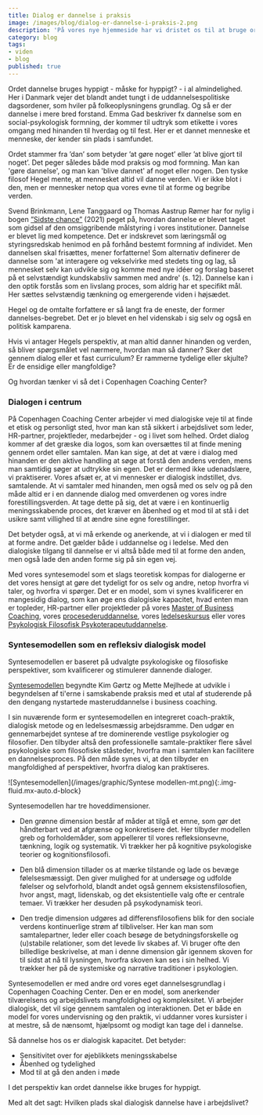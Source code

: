 ```yaml
---
title: Dialog er dannelse i praksis
image: /images/blog/dialog-er-dannelse-i-praksis-2.png
description: 'På vores nye hjemmeside har vi dristet os til at bruge ordet "Dannelse". Det indgår i vores formulering Dialog er dannelse i praksis.'
category: blog
tags:
- viden
- blog
published: true
---
```


Ordet dannelse bruges hyppigt - måske for hyppigt? - i al almindelighed. Her i Danmark vejer det blandt andet tungt i de uddannelsespolitiske dagsordener, som hviler på folkeoplysningens grundlag. Og så er der dannelse i mere bred forstand. Emma Gad beskriver fx dannelse som en social-psykologisk formning, der kommer til udtryk som etikette i vores omgang med hinanden til hverdag og til fest. Her er et dannet menneske et menneske, der kender sin plads i samfundet.

Ordet stammer fra ’dan’ som betyder ’at gøre noget’ eller ’at blive gjort til noget’. Det peger således både mod praksis og mod formning. Man kan 'gøre dannelse', og man kan 'blive dannet' af noget eller nogen. Den tyske filosof Hegel mente, at mennesket altid vil danne verden. Vi er ikke blot i den, men er mennesker netop qua vores evne til at forme og begribe verden.

Svend Brinkmann, Lene Tanggaard og Thomas Aastrup Rømer har for nylig i bogen <ins>[”Sidste chance”](https://klim.dk/bog/sidste_chance.htm)</ins> (2021) peget på, hvordan dannelse er blevet taget som gidsel af den omsiggribende målstyring i vores institutioner. Dannelse er blevet lig med kompetence. Det er indskrevet som læringsmål og styringsredskab henimod en på forhånd bestemt formning af individet. Men dannelsen skal frisættes, mener forfatterne! Som alternativ definerer de dannelse som 'at interagere og vekselvirke med stedets ting og lag, så mennesket selv kan udvikle sig og komme med nye idéer og forslag baseret på et selvstændigt kundskabsliv sammen med andre' (s. 12). Dannelse kan i den optik forstås som en livslang proces, som aldrig har et specifikt mål. Her sættes selvstændig tænkning og emergerende viden i højsædet.

Hegel og de omtalte forfattere er så langt fra de eneste, der former dannelses-begrebet. Det er jo blevet en hel videnskab i sig selv og også en politisk kamparena.

Hvis vi antager Hegels perspektiv, at man altid danner hinanden og verden, så bliver spørgsmålet vel nærmere, hvordan man så danner? Sker det gennem dialog eller et fast curriculum? Er rammerne tydelige eller skjulte? Er de ensidige eller mangfoldige? 

Og hvordan tænker vi så det i Copenhagen Coaching Center?

### Dialogen i centrum 

På Copenhagen Coaching Center arbejder vi med dialogiske veje til at finde et etisk og personligt sted, hvor man kan stå sikkert i arbejdslivet som leder, HR-partner, projektleder, medarbejder - og i livet som helhed. Ordet dialog kommer af det græske dia logos, som kan oversættes til at finde mening gennem ordet eller samtalen. Man kan sige, at det at være i dialog med hinanden er den aktive handling at søge at forstå den andens verden, mens man samtidig søger at udtrykke sin egen. Det er dermed ikke udenadslære, vi praktiserer. Vores afsæt er, at vi mennesker er dialogisk indstillet, dvs. samtalende. At vi samtaler med hinanden, men også med os selv og på den måde altid er i en dannende dialog med omverdenen og vores indre forestillingsverden. At tage dette på sig, det at være i en kontinuerlig meningsskabende proces, det kræver en åbenhed og et mod til at stå i det usikre samt villighed til at ændre sine egne forestillinger.

Det betyder også, at vi må erkende og anerkende, at vi i dialogen er med til at forme andre. Det gælder både i uddannelse og i ledelse. Med den dialogiske tilgang til dannelse er vi altså både med til at forme den anden, men også lade den anden forme sig på sin egen vej.

Med vores syntesemodel som et slags teoretisk kompas for dialogerne er det vores hensigt at gøre det tydeligt for os selv og andre, netop hvorfra vi taler, og hvorfra vi spørger. Det er en model, som vi synes kvalificerer en mangesidig dialog, som kan øge ens dialogiske kapacitet, hvad enten man er topleder, HR-partner eller projektleder på vores <ins>[Master of Business Coaching](academy/master-of-business-coaching/)</ins>, vores <ins>[procesederuddannelse](/academy/procesleder-uddannelse/)</ins>, vores <ins>[ledelseskursus](/academy/ledelseskurses-paa-lesbos/)</ins> eller vores <ins>[Psykologisk Filosofisk Psykoterapeutuddannelse](academy/psykologisk-filosofisk-psykoterapeut-uddannelse/)</ins>.

### Syntesemodellen som en refleksiv dialogisk model

Syntesemodellen er baseret på udvalgte psykologiske og filosofiske perspektiver, som kvalificerer og stimulerer dannende dialoger.

<ins>[Syntesemodellen](/syntesemodellen-uddrag/)</ins> begyndte Kim Gørtz og Mette Mejlhede at udvikle i begyndelsen af ti'erne i samskabende praksis med et utal af studerende på den dengang nystartede masteruddannelse i business coaching.

I sin nuværende form er syntesemodellen en integreret coach-praktik, dialogisk metode og en ledelsesmæssig arbejdsramme. Den udgør en gennemarbejdet syntese af tre dominerende vestlige psykologier og filosofier. Den tilbyder altså den professionelle samtale-praktiker flere såvel psykologiske som filosofiske ståsteder, hvorfra man i samtalen kan facilitere en dannelsesproces. På den måde synes vi, at den tilbyder en mangfoldighed af perspektiver, hvorfra dialog kan praktiseres.

![Syntesemodellen](/images/graphic/Syntese modellen-mt.png){:.img-fluid.mx-auto.d-block}

Syntesemodellen har tre hoveddimensioner.

- Den grønne dimension består af måder at tilgå et emne, som gør det håndterbart ved at afgrænse og konkretisere det. Her tilbyder modellen greb og forholdemåder, som appellerer til vores refleksionsevne, tænkning, logik og systematik. Vi trækker her på kognitive psykologiske teorier og kognitionsfilosofi.

- Den blå dimension tillader os at mærke tilstande og lade os bevæge følelsesmæssigt. Den giver mulighed for at undersøge og udfolde følelser og selvforhold, blandt andet også gennem eksistensfilosofien, hvor angst, magt, lidenskab, og det eksistentielle valg ofte er centrale temaer. Vi trækker her desuden på psykodynamisk teori. 

- Den tredje dimension udgøres ad differensfilosofiens blik for den sociale verdens kontinuerlige strøm af tilblivelser. Her kan man som samtalepartner, leder eller coach besøge de betydningsforskelle og (u)stabile relationer, som det levede liv skabes af. Vi bruger ofte den billedlige beskrivelse, at man i denne dimension går igennem skoven for til sidst at nå til lysningen, hvorfra skoven kan ses i sin helhed. Vi trækker her på de systemiske og narrative traditioner i psykologien. 

Syntesemodellen er med andre ord vores eget dannelsesgrundlag i Copenhagen Coaching Center. Den er en model, som anerkender tilværelsens og arbejdslivets mangfoldighed og kompleksitet. Vi arbejder dialogisk, det vil sige gennem samtalen og interaktionen. Det er både en model for vores undervisning og den praktik, vi uddanner vores kursister i at mestre, så de nænsomt, hjælpsomt og modigt kan tage del i dannelse.

Så dannelse hos os er dialogisk kapacitet. Det betyder:
- Sensitivitet over for øjeblikkets meningsskabelse
- Åbenhed og tydelighed
- Mod til at gå den anden i møde

I det perspektiv kan ordet dannelse ikke bruges for hyppigt.

Med alt det sagt: Hvilken plads skal dialogisk dannelse have i arbejdslivet?